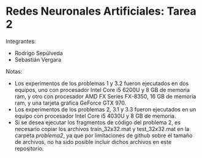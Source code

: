 # Redes Neuronales Artificiales: Tarea 2

Integrantes:
- Rodrigo Sepúlveda
- Sebastián Vergara

Notas: 

- Los experimentos de los problemas 1 y 3.2 fueron ejecutados en dos equipos, uno con procesador Intel Core i5 6200U y 8 GB de memoria ram, y otro con procesador AMD FX Series FX-8350, 16 GB de memoria ram, y una tarjeta grafica GeForce GTX 970.
- Los experimentos de los problemas 2, 3.1 y 3.3 fueron ejecutados en un equipo con procesador Intel Core i5 4030U y 8 GB de memoria.
- Si se desea ejecutar los fragmentos de código del problema 2, es necesario copiar los archivos train_32x32.mat y test_32x32.mat en la carpeta *problema2*, ya que por limitaciones de github sobre el tamaño de archivos, no ha sido posible incluir dichos archivos en este repositorio.
